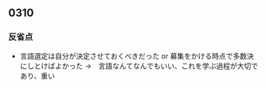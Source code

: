 ## 0310
### 反省点
- 言語選定は自分が決定させておくべきだった or 募集をかける時点で多数決にしとけばよかった
  →　言語なんてなんでもいい、これを学ぶ過程が大切であり、重い
  
